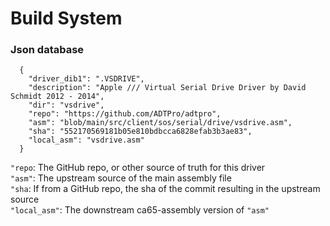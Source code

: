 # Build System

### Json database

```
  {
    "driver_dib1": ".VSDRIVE",
    "description": "Apple /// Virtual Serial Drive Driver by David Schmidt 2012 - 2014",
    "dir": "vsdrive",
    "repo": "https://github.com/ADTPro/adtpro",
    "asm": "blob/main/src/client/sos/serial/drive/vsdrive.asm",
    "sha": "552170569181b05e810bdbcca6828efab3b3ae83",
    "local_asm": "vsdrive.asm"
  }
```
`"repo`: The GitHub repo, or other source of truth for this driver   
`"asm"`: The upstream source of the main assembly file   
`"sha`: If from a GitHub repo, the sha of the commit resulting in the upstream source   
`"local_asm"`: The downstream ca65-assembly version of `"asm"`